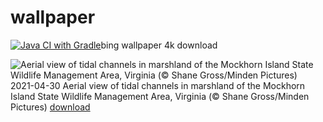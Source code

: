 # wallpaper 
[![Java CI with Gradle](https://github.com/gsdukbh/wallpaper/actions/workflows/gradle.yml/badge.svg)](https://github.com/gsdukbh/wallpaper/actions/workflows/gradle.yml)bing wallpaper 4k download

![Aerial view of tidal channels in marshland of the Mockhorn Island State Wildlife Management Area, Virginia (© Shane Gross/Minden Pictures)](https://cn.bing.com/th?id=OHR.Mockhorn_EN-US1360987065_UHD.jpg&rf=LaDigue_UHD.jpg&pid=hp&w=3840&h=2160&rs=1&c=4) 2021-04-30  Aerial view of tidal channels in marshland of the Mockhorn Island State Wildlife Management Area, Virginia (© Shane Gross/Minden Pictures)  [ download ](https://cn.bing.com/th?id=OHR.Mockhorn_EN-US1360987065_UHD.jpg) 